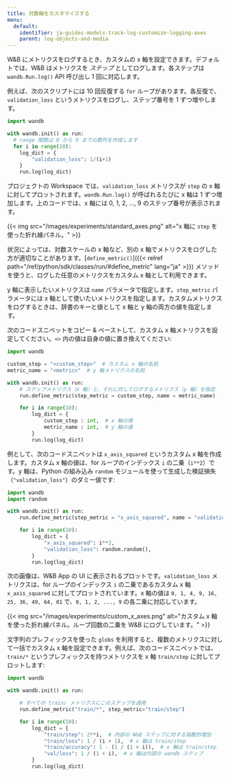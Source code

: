 ```yaml
---
title: 対数軸をカスタマイズする
menu:
  default:
    identifier: ja-guides-models-track-log-customize-logging-axes
    parent: log-objects-and-media
---
```


W&B にメトリクスをログするとき、カスタムの x 軸を設定できます。デフォルトでは、W&B はメトリクスを *ステップ* としてログします。各ステップは `wandb.Run.log()` API 呼び出し 1 回に対応します。

例えば、次のスクリプトには 10 回反復する `for` ループがあります。各反復で、`validation_loss` というメトリクスをログし、ステップ番号を 1 ずつ増やします。

```python
import wandb

with wandb.init() as run:
  # range 関数は 0 から 9 までの数列を作成します
  for i in range(10):
    log_dict = {
        "validation_loss": 1/(i+1)   
    }
    run.log(log_dict)
```

プロジェクトの Workspace では、`validation_loss` メトリクスが `step` の x 軸に対してプロットされます。`wandb.Run.log()` が呼ばれるたびに x 軸は 1 ずつ増加します。上のコードでは、x 軸には 0, 1, 2, ..., 9 のステップ番号が表示されます。

{{< img src="/images/experiments/standard_axes.png" alt="x 軸に `step` を使った折れ線パネル。" >}}

状況によっては、対数スケールの x 軸など、別の x 軸でメトリクスをログした方が適切なことがあります。[`define_metric()`]({{< relref path="/ref/python/sdk/classes/run/#define_metric" lang="ja" >}}) メソッドを使うと、ログした任意のメトリクスをカスタム x 軸として利用できます。

y 軸に表示したいメトリクスは `name` パラメータで指定します。`step_metric` パラメータには x 軸として使いたいメトリクスを指定します。カスタムメトリクスをログするときは、辞書のキーと値として x 軸と y 軸の両方の値を指定します。

次のコードスニペットをコピー & ペーストして、カスタム x 軸メトリクスを設定してください。`<>` 内の値は自身の値に置き換えてください:

```python
import wandb

custom_step = "<custom_step>"  # カスタム x 軸の名前
metric_name = "<metric>"  # y 軸メトリクスの名前

with wandb.init() as run:
    # ステップメトリクス（x 軸）と、それに対してログするメトリクス（y 軸）を指定
    run.define_metric(step_metric = custom_step, name = metric_name)

    for i in range(10):
        log_dict = {
            custom_step : int,  # x 軸の値
            metric_name : int,  # y 軸の値
        }
        run.log(log_dict)
```

例として、次のコードスニペットは `x_axis_squared` というカスタム x 軸を作成します。カスタム x 軸の値は、for ループのインデックス `i` の二乗（`i**2`）です。y 軸は、Python の組み込み `random` モジュールを使って生成した検証損失（`"validation_loss"`）のダミー値です:

```python
import wandb
import random

with wandb.init() as run:
    run.define_metric(step_metric = "x_axis_squared", name = "validation_loss")

    for i in range(10):
        log_dict = {
            "x_axis_squared": i**2,
            "validation_loss": random.random(),
        }
        run.log(log_dict)
```

次の画像は、W&B App の UI に表示されるプロットです。`validation_loss` メトリクスは、for ループのインデックス `i` の二乗であるカスタム x 軸 `x_axis_squared` に対してプロットされています。x 軸の値は `0, 1, 4, 9, 16, 25, 36, 49, 64, 81` で、`0, 1, 2, ..., 9` の各二乗に対応しています。

{{< img src="/images/experiments/custom_x_axes.png" alt="カスタム x 軸を使った折れ線パネル。ループ回数の二乗を W&B にログしています。" >}}

文字列のプレフィックスを使った `globs` を利用すると、複数のメトリクスに対して一括でカスタム x 軸を設定できます。例えば、次のコードスニペットでは、`train/*` というプレフィックスを持つメトリクスを x 軸 `train/step` に対してプロットします:

```python
import wandb

with wandb.init() as run:

    # すべての train/ メトリクスにこのステップを適用
    run.define_metric("train/*", step_metric="train/step")

    for i in range(10):
        log_dict = {
            "train/step": 2**i,  # 内部の W&B ステップに対する指数的増加
            "train/loss": 1 / (i + 1),  # x 軸は train/step
            "train/accuracy": 1 - (1 / (1 + i)),  # x 軸は train/step
            "val/loss": 1 / (1 + i),  # x 軸は内部の wandb ステップ
        }
        run.log(log_dict)
```